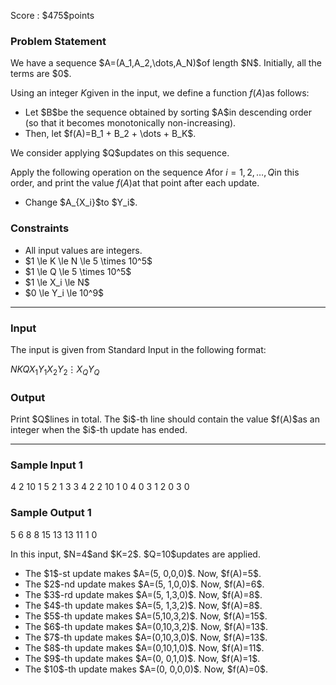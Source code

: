 
<div>

<span>

<span>

<p>
Score : $475$points
</p>

<div>

<section>

### **Problem Statement**

<p>
We have a sequence $A=(A_1,A_2,\dots,A_N)$of length $N$.  Initially, all the terms are $0$.

Using an integer $K$given in the input, we define a function $f(A)$as follows:
</p>

<ul>

<li>
Let $B$be the sequence obtained by sorting $A$in descending order (so that it becomes monotonically non-increasing).
</li>

<li>
Then, let $f(A)=B_1 + B_2 + \dots + B_K$.
</li>

</ul>

<p>
We consider applying $Q$updates on this sequence.

Apply the following operation on the sequence $A$for $i=1,2,\dots,Q$in this order, and print the value $f(A)$at that point after each update.  
</p>

<ul>

<li>
Change $A_{X_i}$to $Y_i$.
</li>

</ul>

</section>

</div>

<div>

<section>

### **Constraints**

<ul>

<li>
All input values are integers.
</li>

<li>
$1 \le K \le N \le 5 \times 10^5$
</li>

<li>
$1 \le Q \le 5 \times 10^5$
</li>

<li>
$1 \le X_i \le N$
</li>

<li>
$0 \le Y_i \le 10^9$
</li>

</ul>

</section>

</div>

---

<div>

<div>

<section>

### **Input**

<p>
The input is given from Standard Input in the following format:
</p>

<div>

$N$$K$$Q$$X_1$$Y_1$$X_2$$Y_2$$\vdots$$X_Q$$Y_Q$
</div>

</section>

</div>

<div>

<section>

### **Output**

<p>
Print $Q$lines in total.  The $i$-th line should contain the value $f(A)$as an integer when the $i$-th update has ended.
</p>

</section>

</div>

</div>

---

<div>

<section>

### **Sample Input 1**

<div>

4 2 10
1 5
2 1
3 3
4 2
2 10
1 0
4 0
3 1
2 0
3 0

</div>

</section>

</div>

<div>

<section>

### **Sample Output 1**

<div>

5
6
8
8
15
13
13
11
1
0

</div>

<p>
In this input, $N=4$and $K=2$.  $Q=10$updates are applied.
</p>

<ul>

<li>
The $1$-st update makes $A=(5, 0,0,0)$.  Now, $f(A)=5$.
</li>

<li>
The $2$-nd update makes $A=(5, 1,0,0)$.  Now, $f(A)=6$.
</li>

<li>
The $3$-rd update makes $A=(5, 1,3,0)$.  Now, $f(A)=8$.
</li>

<li>
The $4$-th update makes $A=(5, 1,3,2)$.  Now, $f(A)=8$.
</li>

<li>
The $5$-th update makes $A=(5,10,3,2)$.  Now, $f(A)=15$.
</li>

<li>
The $6$-th update makes $A=(0,10,3,2)$.  Now, $f(A)=13$.
</li>

<li>
The $7$-th update makes $A=(0,10,3,0)$.  Now, $f(A)=13$.
</li>

<li>
The $8$-th update makes $A=(0,10,1,0)$.  Now, $f(A)=11$.
</li>

<li>
The $9$-th update makes $A=(0, 0,1,0)$.  Now, $f(A)=1$.
</li>

<li>
The $10$-th update makes $A=(0, 0,0,0)$.  Now, $f(A)=0$.
</li>

</ul>

</section>

</div>

</span>

</span>

</div>
